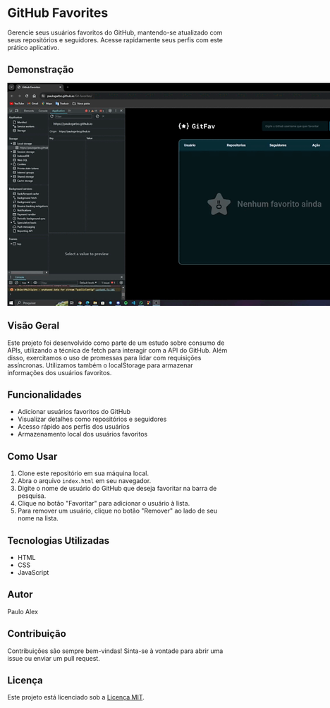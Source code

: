 # GitHub Favorites

Gerencie seus usuários favoritos do GitHub, mantendo-se atualizado com seus repositórios e seguidores. Acesse rapidamente seus perfis com este prático aplicativo.

## Demonstração

<img src="./assets/demonstration.gif" alt="Demonstração" style="max-width: 1000px; height: auto;">

## Visão Geral

Este projeto foi desenvolvido como parte de um estudo sobre consumo de APIs, utilizando a técnica de fetch para interagir com a API do GitHub. Além disso, exercitamos o uso de promessas para lidar com requisições assíncronas. Utilizamos também o localStorage para armazenar informações dos usuários favoritos.

## Funcionalidades

- Adicionar usuários favoritos do GitHub
- Visualizar detalhes como repositórios e seguidores
- Acesso rápido aos perfis dos usuários
- Armazenamento local dos usuários favoritos

## Como Usar

1. Clone este repositório em sua máquina local.
2. Abra o arquivo `index.html` em seu navegador.
3. Digite o nome de usuário do GitHub que deseja favoritar na barra de pesquisa.
4. Clique no botão "Favoritar" para adicionar o usuário à lista.
5. Para remover um usuário, clique no botão "Remover" ao lado de seu nome na lista.

## Tecnologias Utilizadas

- HTML
- CSS
- JavaScript

## Autor

Paulo Alex

## Contribuição

Contribuições são sempre bem-vindas! Sinta-se à vontade para abrir uma issue ou enviar um pull request.

## Licença

Este projeto está licenciado sob a [Licença MIT](LICENSE).
